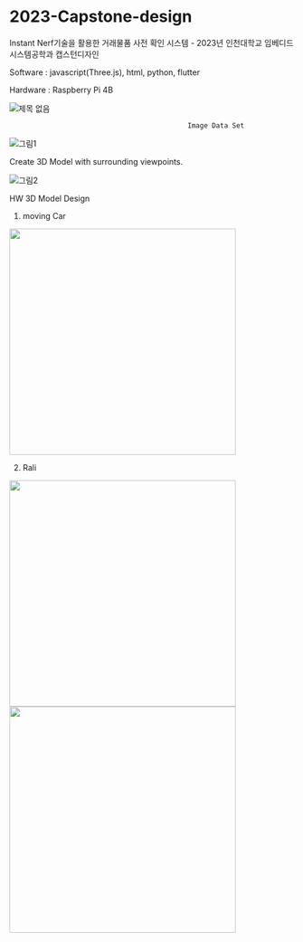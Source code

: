 # 2023-Capstone-design
Instant Nerf기술을 활용한 거래물품 사전 확인 시스템 - 2023년 인천대학교 임베디드시스템공학과 캡스턴디자인

Software : javascript(Three.js), html, python, flutter

Hardware : Raspberry Pi 4B

![제목 없음](https://user-images.githubusercontent.com/114638557/235033286-cc04eace-e265-4f16-918e-3dc2035877e2.png)

                                                       
                                                       
                                                Image Data Set                                                     
![그림1](https://user-images.githubusercontent.com/114638557/235034197-e08c99e3-0077-4841-be45-ca01519de115.png)

                                                  
Create 3D Model with surrounding viewpoints.

![그림2](https://user-images.githubusercontent.com/114638557/235034201-8b992f28-f8f5-4508-a51a-5ca9c67e391f.png)


HW 3D Model Design
1. moving Car
<img src="https://github.com/hyeokzzi/2023-Capstone-design/assets/87352996/eccb2163-1e81-4560-b445-5b79b1ff4eed.png" width="400" height="400"/>

   
2. Rali
<img src="https://github.com/hyeokzzi/2023-Capstone-design/assets/87352996/a7b9eac4-fea1-4897-b7ce-c931f753dcc6.png" width="400" height="400"/>

   
<img src="https://github.com/hyeokzzi/2023-Capstone-design/assets/87352996/c8d504b6-d778-452b-9ee3-e440933b92f7.png" width="400" height="400"/>
